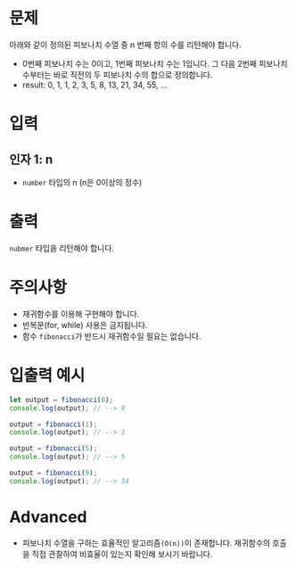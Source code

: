 # 문제

아래와 같이 정의된 피보나치 수열 중 n 번째 항의 수를 리턴해야 합니다.

- 0번째 피보나치 수는 0이고, 1번째 피보나치 수는 1입니다. 그 다음 2번째 피보나치 수부터는 바로 직전의 두 피보나치 수의 합으로 정의합니다.
- result: 0, 1, 1, 2, 3, 5, 8, 13, 21, 34, 55, ...

# 입력

## 인자 1: n

- `number` 타입의 n (n은 0이상의 정수)

# 출력

`nubmer` 타입을 리턴해야 합니다.

# 주의사항

- 재귀함수를 이용해 구현해야 합니다.
- 반복문(for, while) 사용은 금지됩니다.
- 함수 `fibonacci`가 반드시 재귀함수일 필요는 없습니다.

# 입출력 예시

```js
let output = fibonacci(0);
console.log(output); // --> 0

output = fibonacci(1);
console.log(output); // --> 1

output = fibonacci(5);
console.log(output); // --> 5

output = fibonacci(9);
console.log(output); // --> 34
```

# Advanced

- 피보나치 수열을 구하는 효율적인 알고리즘`(O(n))`이 존재합니다. 재귀함수의 호출을 직접 관찰하여 비효율이 있는지 확인해 보시기 바랍니다.

